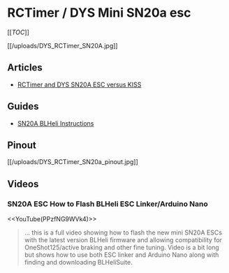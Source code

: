 # RCTimer / DYS Mini SN20a esc

[[_TOC_]]

[[/uploads/DYS_RCTimer_SN20A.jpg]]

## Articles

* [RCTimer and DYS SN20A ESC versus KISS](http://www.hacksmods.com/2015/04/rctimer-and-dys-sn20a-esc-versus-kiss/)

## Guides

* [SN20A BLHeli Instructions](http://www.rcgroups.com/forums/showpost.php?p=31286150&postcount=340)

## Pinout

[[/uploads/DYS_RCTimer_SN20a_pinout.jpg]]

## Videos

### SN20A ESC How to Flash BLHeli ESC Linker/Arduino Nano

<<YouTube(PPzfNG9WVk4)>>

> ... this is a full video showing how to flash the new mini SN20A ESCs with the latest version BLHeli firmware and allowing compatibility for OneShot125/active braking and other fine tuning. Video is a bit long but shows how to use both ESC linker and Arduino Nano along with finding and downloading BLHeliSuite.